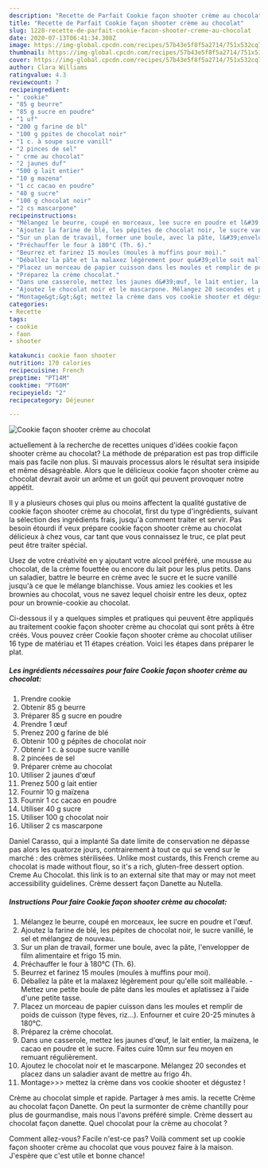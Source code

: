 ```yaml
---
description: "Recette de Parfait Cookie façon shooter crème au chocolat"
title: "Recette de Parfait Cookie façon shooter crème au chocolat"
slug: 1228-recette-de-parfait-cookie-facon-shooter-creme-au-chocolat
date: 2020-07-13T06:41:34.308Z
image: https://img-global.cpcdn.com/recipes/57b43e5f8f5a2714/751x532cq70/cookie-facon-shooter-creme-au-chocolat-photo-principale-de-la-recette.jpg
thumbnail: https://img-global.cpcdn.com/recipes/57b43e5f8f5a2714/751x532cq70/cookie-facon-shooter-creme-au-chocolat-photo-principale-de-la-recette.jpg
cover: https://img-global.cpcdn.com/recipes/57b43e5f8f5a2714/751x532cq70/cookie-facon-shooter-creme-au-chocolat-photo-principale-de-la-recette.jpg
author: Clara Williams
ratingvalue: 4.3
reviewcount: 7
recipeingredient:
- " cookie"
- "85 g beurre"
- "85 g sucre en poudre"
- "1 uf"
- "200 g farine de bl"
- "100 g ppites de chocolat noir"
- "1 c. à soupe sucre vanill"
- "2 pinces de sel"
- " crme au chocolat"
- "2 jaunes duf"
- "500 g lait entier"
- "10 g mazena"
- "1 cc cacao en poudre"
- "40 g sucre"
- "100 g chocolat noir"
- "2 cs mascarpone"
recipeinstructions:
- "Mélangez le beurre, coupé en morceaux, lee sucre en poudre et l&#39;œuf."
- "Ajoutez la farine de blé, les pépites de chocolat noir, le sucre vanillé, le sel et mélangez de nouveau."
- "Sur un plan de travail, former une boule, avec la pâte, l&#39;envelopper de film alimentaire et frigo 15 min."
- "Préchauffer le four à 180°C (Th. 6)."
- "Beurrez et farinez 15 moules (moules à muffins pour moi)."
- "Déballez la pâte et la malaxez légèrement pour qu&#39;elle soit malléable. Mettez une petite boule de pâte dans les moules et aplatissez à l&#39;aide d&#39;une petite tasse."
- "Placez un morceau de papier cuisson dans les moules et remplir de poids de cuisson (type fèves, riz...). Enfourner et cuire 20-25 minutes à 180°C."
- "Préparez la crème chocolat."
- "Dans une casserole, mettez les jaunes d&#39;œuf, le lait entier, la maïzena, le cacao en poudre et le sucre. Faites cuire 10mn sur feu moyen en remuant régulièrement."
- "Ajoutez le chocolat noir et le mascarpone. Mélangez 20 secondes et placez dans un saladier avant de mettre au frigo 4h."
- "Montage&gt;&gt;&gt; mettez la crème dans vos cookie shooter et dégustez !"
categories:
- Recette
tags:
- cookie
- faon
- shooter

katakunci: cookie faon shooter 
nutrition: 170 calories
recipecuisine: French
preptime: "PT14M"
cooktime: "PT60M"
recipeyield: "2"
recipecategory: Déjeuner

---
```



![Cookie façon shooter crème au chocolat](https://img-global.cpcdn.com/recipes/57b43e5f8f5a2714/751x532cq70/cookie-facon-shooter-creme-au-chocolat-photo-principale-de-la-recette.jpg)

actuellement à la recherche de recettes uniques d'idées cookie façon shooter crème au chocolat? La méthode de préparation est pas trop difficile mais pas facile non plus. Si mauvais processus alors le résultat sera insipide et même désagréable. Alors que le délicieux cookie façon shooter crème au chocolat devrait avoir un arôme et un goût qui peuvent provoquer notre appétit.

Il y a plusieurs choses qui plus ou moins affectent la qualité gustative de cookie façon shooter crème au chocolat, first du type d'ingrédients, suivant la sélection des ingrédients frais, jusqu'à comment traiter et servir. Pas besoin étourdi if veux prépare cookie façon shooter crème au chocolat délicieux à chez vous, car tant que vous connaissez le truc, ce plat peut peut être traiter spécial.

Usez de votre créativité en y ajoutant votre alcool préféré, une mousse au chocolat, de la crème fouettée ou encore du lait pour les plus petits. Dans un saladier, battre le beurre en crème avec le sucre et le sucre vanillé jusqu&#39;à ce que le mélange blanchisse. Vous amiez les cookies et les brownies au chocolat, vous ne savez lequel choisir entre les deux, optez pour un brownie-cookie au chocolat.


Ci-dessous il y a quelques simples et pratiques qui peuvent être appliqués au traitement cookie façon shooter crème au chocolat qui sont prêts à être créés. Vous pouvez créer Cookie façon shooter crème au chocolat utiliser 16 type de matériau et 11 étapes création. Voici les étapes dans préparer le plat.

<!--inarticleads1-->

##### Les ingrédients nécessaires pour faire Cookie façon shooter crème au chocolat:

1. Prendre  cookie
1. Obtenir 85 g beurre
1. Préparer 85 g sucre en poudre
1. Prendre 1 œuf
1. Prenez 200 g farine de blé
1. Obtenir 100 g pépites de chocolat noir
1. Obtenir 1 c. à soupe sucre vanillé
1.  2 pincées de sel
1. Préparer  crème au chocolat
1. Utiliser 2 jaunes d&#39;œuf
1. Prenez 500 g lait entier
1. Fournir 10 g maïzena
1. Fournir 1 cc cacao en poudre
1. Utiliser 40 g sucre
1. Utiliser 100 g chocolat noir
1. Utiliser 2 cs mascarpone


Daniel Carasso, qui a implanté Sa date limite de conservation ne dépasse pas alors les quatorze jours, contrairement à tout ce qui se vend sur le marché : des crèmes stérilisées. Unlike most custards, this French creme au chocolat is made without flour, so it&#39;s a rich, gluten-free dessert option. Creme Au Chocolat. this link is to an external site that may or may not meet accessibility guidelines. Crème dessert façon Danette au Nutella. 

<!--inarticleads2-->

##### Instructions Pour faire Cookie façon shooter crème au chocolat:

1. Mélangez le beurre, coupé en morceaux, lee sucre en poudre et l&#39;œuf.
1. Ajoutez la farine de blé, les pépites de chocolat noir, le sucre vanillé, le sel et mélangez de nouveau.
1. Sur un plan de travail, former une boule, avec la pâte, l&#39;envelopper de film alimentaire et frigo 15 min.
1. Préchauffer le four à 180°C (Th. 6).
1. Beurrez et farinez 15 moules (moules à muffins pour moi).
1. Déballez la pâte et la malaxez légèrement pour qu&#39;elle soit malléable. - Mettez une petite boule de pâte dans les moules et aplatissez à l&#39;aide d&#39;une petite tasse.
1. Placez un morceau de papier cuisson dans les moules et remplir de poids de cuisson (type fèves, riz...). Enfourner et cuire 20-25 minutes à 180°C.
1. Préparez la crème chocolat.
1. Dans une casserole, mettez les jaunes d&#39;œuf, le lait entier, la maïzena, le cacao en poudre et le sucre. Faites cuire 10mn sur feu moyen en remuant régulièrement.
1. Ajoutez le chocolat noir et le mascarpone. Mélangez 20 secondes et placez dans un saladier avant de mettre au frigo 4h.
1. Montage&gt;&gt;&gt; mettez la crème dans vos cookie shooter et dégustez !


Crème au chocolat simple et rapide. Partager à mes amis. la recette Crème au chocolat façon Danette. On peut la surmonter de crème chantilly pour plus de gourmandise, mais nous l&#39;avons préféré simple. Crème dessert au chocolat façon danette. Quel chocolat pour la crème au chocolat ? 


Comment allez-vous? Facile n'est-ce pas? Voilà comment set up cookie façon shooter crème au chocolat que vous pouvez faire à la maison. J'espère que c'est utile et bonne chance!
